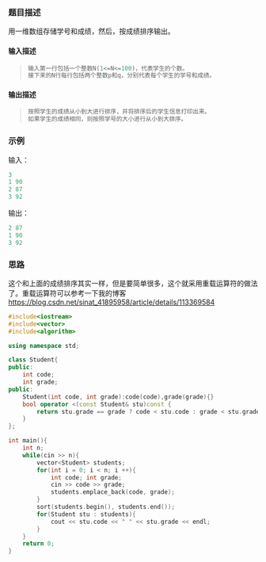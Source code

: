 ### 题目描述

用一维数组存储学号和成绩，然后，按成绩排序输出。

#### 输入描述

>```c++
>输入第一行包括一个整数N(1<=N<=100)，代表学生的个数。
>接下来的N行每行包括两个整数p和q，分别代表每个学生的学号和成绩。
>```

#### 输出描述

>```c++
>按照学生的成绩从小到大进行排序，并将排序后的学生信息打印出来。
>如果学生的成绩相同，则按照学号的大小进行从小到大排序。
>```

### 示例

输入：

```c++
3
1 90
2 87
3 92
```

输出：

```c++
2 87
1 90
3 92
```

### 思路

这个和上面的成绩排序其实一样，但是要简单很多，这个就采用重载运算符的做法了。重载运算符可以参考一下我的博客 https://blog.csdn.net/sinat_41895958/article/details/113369584

```c++
#include<iostream>
#include<vector>
#include<algorithm>

using namespace std;

class Student{
public:
    int code;
    int grade;
public:
    Student(int code, int grade):code(code),grade(grade){}
    bool operator <(const Student& stu)const {
        return stu.grade == grade ? code < stu.code : grade < stu.grade;
    }
};

int main(){
    int n;
    while(cin >> n){
        vector<Student> students;
        for(int i = 0; i < n; i ++){
            int code; int grade;
            cin >> code >> grade;
            students.emplace_back(code, grade);
        }
        sort(students.begin(), students.end());
        for(Student stu : students){
            cout << stu.code << " " << stu.grade << endl;
        }
    }
    return 0;
}
```
